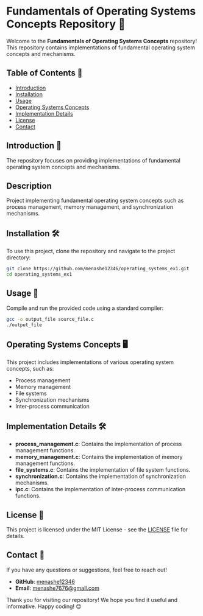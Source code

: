 
# Fundamentals of Operating Systems Concepts Repository 🚀

Welcome to the **Fundamentals of Operating Systems Concepts** repository! This repository contains implementations of fundamental operating system concepts and mechanisms.

## Table of Contents 📑

- [Introduction](#introduction)
- [Installation](#installation)
- [Usage](#usage)
- [Operating Systems Concepts](#operating-systems-concepts)
- [Implementation Details](#implementation-details)
- [License](#license)
- [Contact](#contact)

## Introduction 📝

The repository focuses on providing implementations of fundamental operating system concepts and mechanisms.

## Description

Project implementing fundamental operating system concepts such as process management, memory management, and synchronization mechanisms.

## Installation 🛠️

To use this project, clone the repository and navigate to the project directory:

```sh
git clone https://github.com/menashe12346/operating_systems_ex1.git
cd operating_systems_ex1
```

## Usage 🚀

Compile and run the provided code using a standard compiler:

```sh
gcc -o output_file source_file.c
./output_file
```

## Operating Systems Concepts 🖥️

This project includes implementations of various operating system concepts, such as:

- Process management
- Memory management
- File systems
- Synchronization mechanisms
- Inter-process communication

## Implementation Details 🛠️

- **process_management.c**: Contains the implementation of process management functions.
- **memory_management.c**: Contains the implementation of memory management functions.
- **file_systems.c**: Contains the implementation of file system functions.
- **synchronization.c**: Contains the implementation of synchronization mechanisms.
- **ipc.c**: Contains the implementation of inter-process communication functions.

## License 📜

This project is licensed under the MIT License - see the [LICENSE](LICENSE) file for details.

## Contact 📧

If you have any questions or suggestions, feel free to reach out!

- **GitHub**: [menashe12346](https://github.com/menashe12346)
- **Email**: [menashe7676@gmail.com](mailto:menashe7676@gmail.com)

Thank you for visiting our repository! We hope you find it useful and informative. Happy coding! 😊
